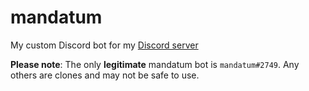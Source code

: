 # mandatum

My custom Discord bot for my [Discord server](https://jmoore.dev/discord)

**Please note**: The only **legitimate** mandatum bot is `mandatum#2749`. Any others are clones and may not be safe to use.
